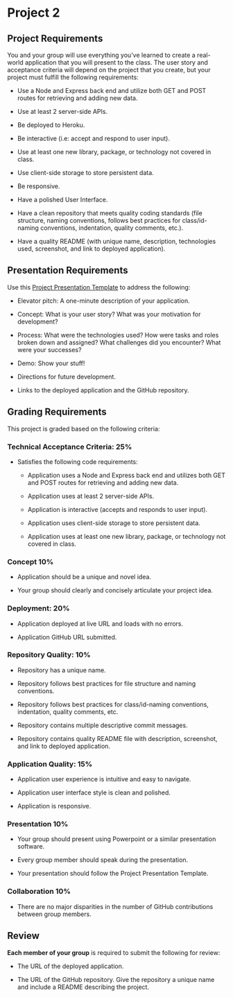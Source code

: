 # Project 2

## Project Requirements

You and your group will use everything you’ve learned to create a real-world application that you will present to the class. The user story and acceptance criteria will depend on the project that you create, but your project must fulfill the following requirements:

* Use a Node and Express back end and utilize both GET and POST routes for retrieving and adding new data.

* Use at least 2 server-side APIs.

* Be deployed to Heroku.

* Be interactive (i.e: accept and respond to user input).

* Use at least one new library, package, or technology not covered in class.

* Use client-side storage to store persistent data.

* Be responsive.

* Have a polished User Interface.

* Have a clean repository that meets quality coding standards (file structure, naming conventions, follows best practices for class/id-naming conventions, indentation, quality comments, etc.).

* Have a quality README (with unique name, description, technologies used, screenshot, and link to deployed application).

## Presentation Requirements

Use this [Project Presentation Template](https://docs.google.com/presentation/d/1_u8TKy5zW5UlrVQVnyDEZ0unGI2tjQPDEpA0FNuBKAw/edit#slide=id.p) to address the following:

* Elevator pitch: A one-minute description of your application.

* Concept: What is your user story? What was your motivation for development?

* Process: What were the technologies used? How were tasks and roles broken down and assigned? What challenges did you encounter? What were your successes?

* Demo: Show your stuff!

* Directions for future development.

* Links to the deployed application and the GitHub repository.


## Grading Requirements

This project is graded based on the following criteria:

### Technical Acceptance Criteria: 25%

* Satisfies the following code requirements:

    * Application uses a Node and Express back end and utilizes both GET and POST routes for retrieving and adding new data.

    * Application uses at least 2 server-side APIs.

	* Application is interactive (accepts and responds to user input).

	* Application uses client-side storage to store persistent data.

    * Application uses at least one new library, package, or technology not covered in class.

### Concept 10%

* Application should be a unique and novel idea.

* Your group should clearly and concisely articulate your project idea.

### Deployment: 20%

* Application deployed at live URL and loads with no errors.

* Application GitHub URL submitted.

### Repository Quality: 10%

* Repository has a unique name.

* Repository follows best practices for file structure and naming conventions.

* Repository follows best practices for class/id-naming conventions, indentation, quality comments, etc.

* Repository contains multiple descriptive commit messages.

* Repository contains quality README file with description, screenshot, and link to deployed application.

### Application Quality: 15%

* Application user experience is intuitive and easy to navigate.

* Application user interface style is clean and polished.

* Application is responsive.

### Presentation 10%

* Your group should present using Powerpoint or a similar presentation software.

* Every group member should speak during the presentation.

* Your presentation should follow the Project Presentation Template.

### Collaboration 10%

* There are no major disparities in the number of GitHub contributions between group members.

## Review

**Each member of your group** is required to submit the following for review:

* The URL of the deployed application.

* The URL of the GitHub repository. Give the repository a unique name and include a README describing the project.
